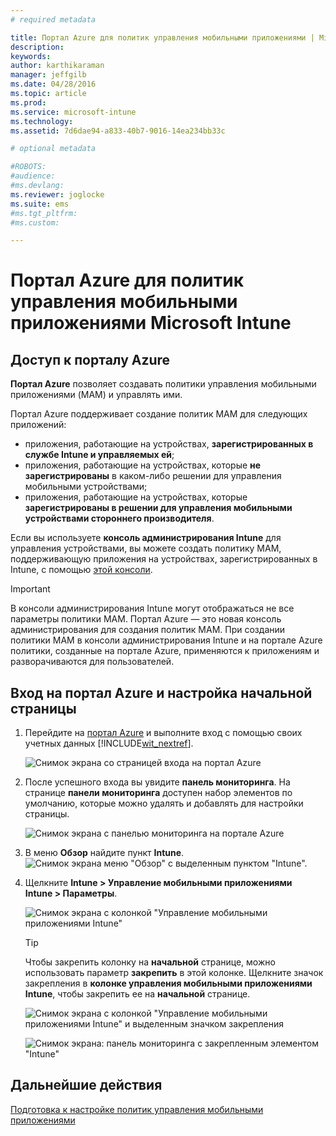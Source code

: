```yaml
---
# required metadata

title: Портал Azure для политик управления мобильными приложениями | Microsoft Intune
description:
keywords:
author: karthikaraman
manager: jeffgilb
ms.date: 04/28/2016
ms.topic: article
ms.prod:
ms.service: microsoft-intune
ms.technology:
ms.assetid: 7d6dae94-a833-40b7-9016-14ea234bb33c

# optional metadata

#ROBOTS:
#audience:
#ms.devlang:
ms.reviewer: joglocke
ms.suite: ems
#ms.tgt_pltfrm:
#ms.custom:

---
```


# Портал Azure для политик управления мобильными приложениями Microsoft Intune
## Доступ к порталу Azure
**Портал Azure** позволяет создавать политики управления мобильными приложениями (MAM) и управлять ими.

Портал Azure поддерживает создание политик MAM для следующих приложений:
- приложения, работающие на устройствах, **зарегистрированных в службе Intune и управляемых ей**;
- приложения, работающие на устройствах, которые **не зарегистрированы** в каком-либо решении для управления мобильными устройствами;
- приложения, работающие на устройствах, которые **зарегистрированы в решении для управления мобильными устройствами стороннего производителя**.

Если вы используете **консоль администрирования Intune** для управления устройствами, вы можете создать политику MAM, поддерживающую приложения на устройствах, зарегистрированных в Intune, с помощью [этой консоли](configure-and-deploy-mobile-application-management-policies-in-the-microsoft-intune-console.md).
>[!IMPORTANT]
> В консоли администрирования Intune могут отображаться не все параметры политики MAM. Портал Azure — это новая консоль администрирования для создания политик MAM. При создании политики MAM в консоли администрирования Intune и на портале Azure политики, созданные на портале Azure, применяются к приложениям и разворачиваются для пользователей.

## Вход на портал Azure и настройка начальной страницы

1.  Перейдите на [портал Azure](https://portal.azure.com) и выполните вход с помощью своих учетных данных [!INCLUDE[wit_nextref](../includes/wit_nextref_md.md)].

    ![Снимок экрана со страницей входа на портал Azure](../media/AppManagement/AzurePortal_MAMSigninPage.png)

2.  После успешного входа вы увидите **панель мониторинга**. На странице **панели мониторинга** доступен набор элементов по умолчанию, которые можно удалять и добавлять для настройки страницы.

    ![Снимок экрана с панелью мониторинга на портале Azure](../media/AppManagement/AzurePortal_MAMStartboard_NoMAM.png)

3.  В меню **Обзор** найдите пункт **Intune**.![Снимок экрана меню "Обзор" с выделенным пунктом "Intune".](../media/AppManagement/AzurePortal_MAM_Browse_Intune.png)

4.  Щелкните **Intune > Управление мобильными приложениями Intune > Параметры**.

    ![Снимок экрана с колонкой "Управление мобильными приложениями Intune"](../media/AppManagement/AzurePortal_MAM_Mainblade.png)

    > [!TIP]
    > Чтобы закрепить колонку на **начальной** странице, можно использовать параметр **закрепить** в этой колонке.  Щелкните значок закрепления в **колонке управления мобильными приложениями Intune**, чтобы закрепить ее на **начальной** странице.

    ![Снимок экрана с колонкой "Управление мобильными приложениями Intune" и выделенным значком закрепления](../media/AppManagement/AzurePortal_MAM_PinBladeAction.png)

    ![Снимок экрана: панель мониторинга с закрепленным элементом "Intune"](../media/AppManagement/AzurePortal_MAM_Startboard_withMAM.png)
## Дальнейшие действия
[Подготовка к настройке политик управления мобильными приложениями](get-ready-to-configure-mobile-app-management-policies-with-microsoft-intune.md)


<!--HONumber=Jun16_HO2-->


